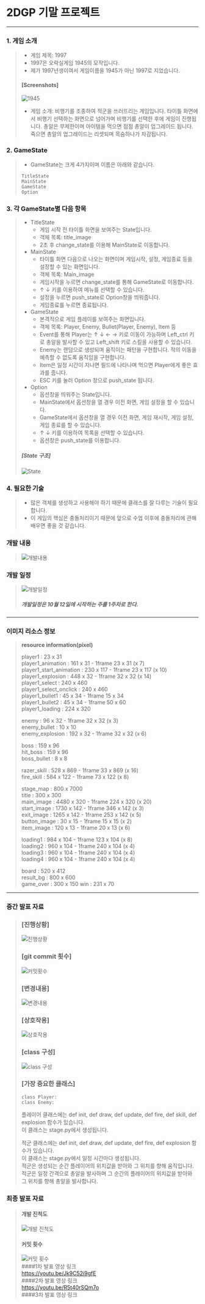 # 2DGP 기말 프로젝트
-----------------------------------
### 1. 게임 소개
>+ 게임 제목: 1997
>+ 1997은 오락실게임 1945의 모작입니다.
>+ 제가 1997년생이여서 게임이름을 1945가 아닌 1997로 지었습니다.
>####      [Screenshots]
>![1945](https://user-images.githubusercontent.com/32861131/94073717-e4488800-fe32-11ea-93d5-09b78c45a9ba.png)
>+ 게임 소개: 비행기를 조종하여 적군을 쓰러뜨리는 게임입니다.
>  타이틀 화면에서 비행기 선택하는 화면으로 넘어가며 비행기를 선택한 후에 게임이 진행됩니다.
>  총알은 무제한이며 아이템을 먹으면 점점 총알이 업그레이드 됩니다.
>  죽으면 총알의 업그레이드는 리셋되며 목숨하나가 차감됩니다.
### 2. GameState
>+ GameState는 크게 4가지이며 이름은 아래와 같습니다.
>```
>TitleState
>MainState
>GameState
>Option
>```
### 3. 각 GameState별 다음 항목
>+ TitleState
>   + 게임 시작 전 타이틀 화면을 보여주는 State입니다.
>   + 객체 목록: title_image
>   + 2초 후 change_state를 이용해 MainState로 이동합니다.  
>+ MainState
>   + 타이틀 화면 다음으로 나오는 화면이며 게임시작, 설정, 게임종료 등을 설정할 수 있는 화면입니다.
>   + 객체 목록: Main_image
>   + 게임시작을 누르면 change_state를 통해 GameState로 이동합니다.
>   + ↑ ↓ 키를 이용하여 메뉴를 선택할 수 있습니다.
>   + 설정을 누르면 push_state로 Option창을 띄워줍니다.
>   + 게임종료를 누르면 종료됩니다.
>+ GameState
>   + 본격적으로 게임 플레이를 보여주는 화면입니다.
>   + 객체 목록: Player, Enemy, Bullet(Player, Enemy), Item 등
>   + Event를 통해 Player는 ↑ ↓ ← → 키로 이동이 가능하며 Left_ctrl 키로 총알을 발사할 수 있고 Left_shift 키로 스킬을 사용할 수 있습니다.  
>   + Enemy는 랜덤으로 생성되며 움직이는 패턴을 구현합니다. 적의 이동을 예측할 수 없도록 움직임을 구현합니다.
>   + Item은 일정 시간이 지나면 필드에 나타나며 먹으면 Player에게 좋은 효과를 줍니다.
>   + ESC 키를 눌러 Option 창으로 push_state 됩니다.
>+ Option
>   + 옵션창을 띄워주는 State입니다.
>   + MainState에서 옵션창을 열 경우 이전 화면, 게임 설정을 할 수 있습니다.
>   + GameState에서 옵션창을 열 경우 이전 화면, 게임 재시작, 게임 설정, 게임 종료를 할 수 있습니다.
>   + ↑ ↓ 키를 이용하여 목록을 선택할 수 있습니다.
>   + 옵션창은 push_state를 이용합니다.
>#####      [State 구조]  
>![State](https://user-images.githubusercontent.com/32861131/94073721-e6124b80-fe32-11ea-9562-ab827f40a2df.PNG)
### 4. 필요한 기술
>+ 많은 객체를 생성하고 사용해야 하기 때문에 클래스를 잘 다루는 기술이 필요합니다.
>+ 이 게임의 핵심은 충돌처리이기 때문에 앞으로 수업 이후에 충돌처리에 관해 배우면 좋을 것 같습니다.

### 개발 내용
>![개발내용](https://user-images.githubusercontent.com/32861131/95718825-ee2f0f80-0ca9-11eb-8636-3cc9e9967248.PNG)

### 개발 일정
>![개발일정](https://user-images.githubusercontent.com/32861131/95719363-a9f03f00-0caa-11eb-9181-511f198a6b2f.PNG)
>#####  개발일정은 10월 12일에 시작하는 주를 1주차로 한다.
-----------------------------------
### 이미지 리소스 정보
>**resource information(pixel)**
>
>player1 : 23 x 31  
>player1_animation : 161 x 31 - 1frame 23 x 31  (x 7)  
>player1_start_animation : 230 x 117 - 1frame 23 x 117 (x 10)  
>player1_explosion : 448 x 32 - 1frame  32 x 32 (x 14)  
>player1_select : 240 x 460  
>player1_select_onclick : 240 x 460  
>player1_bullet1 : 45 x 34 - 1frame 15 x 34  
>player1_bullet2 : 45 x 34 - 1frame 50 x 60  
>player1_loading : 224 x 320  
>
>enemy : 96 x 32 - 1frame 32 x 32 (x 3)  
>enemy_bullet : 10 x 10  
>enemy_explosion  : 192 x 32 - 1frame 32 x 32 (x 6)  
>   
>boss : 159 x 96   
>hit_boss : 159 x 96   
>boss_bullet : 8 x 8   
>
>razer_skill : 528 x 869 - 1frame 33 x 869 (x 16)  
>fire_skill : 584 x 122 - 1frame 73 x 122 (x 8)  
>   
>stage_map : 800 x 7000  
>title : 300 x 300  
>main_image : 4480 x 320 - 1frame 224 x 320 (x 20)  
>start_image : 1730 x 142 - 1frame 346 x 142 (x 3)   
>exit_image : 1265 x 142 - 1frame 253 x 142 (x 5)   
>button_image : 30 x 15 - 1frame 15 x 15 (x 2)  
>item_image : 120 x 13 - 1frame 20 x 13 (x 6)  
>   
>loading1 : 984 x 104 - 1frame 123 x 104 (x 8)   
>loading2 : 960 x 104 - 1frame 240 x 104 (x 4)   
>loading3 : 960 x 104 - 1frame 240 x 104 (x 4)   
>loading4 : 960 x 104 - 1frame 240 x 104 (x 4)
>
>board : 520 x 412   
>result_bg : 800 x 600   
>game_over : 300 x 150
>win : 231 x 70
-----------------------------------
### 중간 발표 자료
>### [진행상황]   
>![진행상황](https://user-images.githubusercontent.com/32861131/99875908-7358fd00-2c36-11eb-9110-220a64274470.PNG)   
>### [git commit 횟수]   
>![커밋횟수](https://user-images.githubusercontent.com/32861131/99875902-6dfbb280-2c36-11eb-9ed6-3c551dab385b.PNG)   
>### [변경내용]   
>![변경내용](https://user-images.githubusercontent.com/32861131/99875906-718f3980-2c36-11eb-95de-6b05fd9a104c.PNG)   
>### [상호작용]   
>![상호작용](https://user-images.githubusercontent.com/32861131/99875911-7653ed80-2c36-11eb-9283-94a64c7c7565.PNG)   
>### [class 구성]   
>![class 구성](https://user-images.githubusercontent.com/32861131/99875910-748a2a00-2c36-11eb-9881-5f6e430be717.PNG)   
>### [가장 중요한 클래스]   
>```
>class Player:
>class Enemy:
>```
>플레이어 클래스에는 def init, def draw, def update, def fire, def skill, def explosion 함수가 있습니다.   
>이 클래스는 stage.py에서 생성됩니다.   
>
>적군 클래스에는 def init, def draw, def update, def fire, def explosion 함수가 있습니다.   
>이 클래스는 stage.py에서 일정 시간마다 생성됩니다.   
>적군은 생성되는 순간 플레이어의 위치값을 받아와 그 위치를 향해 움직입니다.   
>적군은 일정 간격으로 총알을 발사하며 그 순간의 플레이어의 위치값을 받아와 그 위치를 향해 총알을 발사합니다.   
### 최종 발표 자료
>#### 개발 진척도   
>![개발 진척도](https://user-images.githubusercontent.com/32861131/100963553-eaad5b80-3569-11eb-9556-3ec0533b1cce.PNG)   
>#### 커밋 횟수   
>![커밋 횟수](https://user-images.githubusercontent.com/32861131/100963550-e97c2e80-3569-11eb-9fe5-bced1408626d.PNG)   
>####1차 발표 영상 링크   
>https://youtu.be/Jk9C52i9gfE   
>####2차 발표 영상 링크   
>https://youtu.be/R5t40rSQm7o   
>####3차 발표 영상 링크
>
